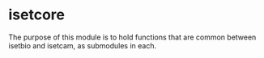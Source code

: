 # isetcore
The purpose of this module is to hold functions that are common between isetbio and isetcam, as submodules in each.

